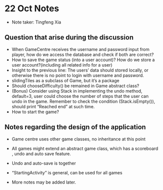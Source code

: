 # 22 Oct Notes
* Note taker: Tingfeng Xia

## Question that arise during the discussion
* When GameCentre receives the username and password input from player, how do we access the database and check if both are correct?
* How to save the game status (into a user account)? How do we store a user account?(including all related info for a user)
* Insight to the previous line: The users’ data should stored locally, or otherwise there is no point to login with username and password.
* slidingTiles as a subclass of Game, but it’s a package
* Should chooseDifficulty() be remained in Game abstract class?
* (Bonus) Consider using Stack in implementing the undo method, default=3, user could choose the number of steps that the user can undo in the game. Remember to check the condition (Stack.isEmpty()), should print “Reached end” at such time.
* How to start the game?

## Notes regarding the design of the application
* Game centre uses other game classes, no inheritance at this point
* All games might extend an abstract game class, which has a scoreboard , undo and auto save feature.
* Undo and auto-save is together
* “StartingActivity” is general, can be used for all games

* More notes may be added later.

